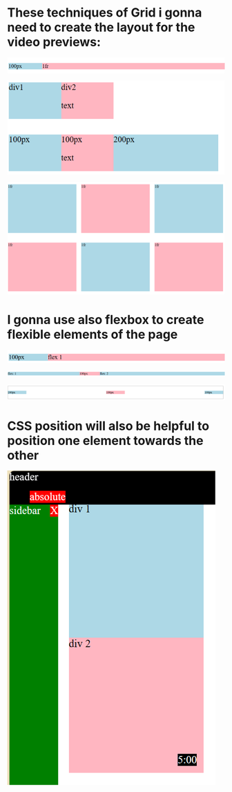 # These techniques of Grid i gonna need to create the layout for the video previews:

![](https://github.com/JakubTabor/Youtube_prerequisite_techniques/blob/main/Images/Grid_images/1fr_size.png)

![](https://github.com/JakubTabor/Youtube_prerequisite_techniques/blob/main/Images/Grid_images/div_size.png)

![](https://github.com/JakubTabor/Youtube_prerequisite_techniques/blob/main/Images/Grid_images/grid_layout.png)

# I gonna use also flexbox to create flexible elements of the page

![](https://github.com/JakubTabor/Youtube_prerequisite_techniques/blob/main/Images/Flexbox_images/flex1_size.png)

![](https://github.com/JakubTabor/Youtube_prerequisite_techniques/blob/main/Images/Flexbox_images/flex1_flex2_size.png)

![](https://github.com/JakubTabor/Youtube_prerequisite_techniques/blob/main/Images/Flexbox_images/items_alignment.png)

# CSS position will also be helpful to position one element towards the other  

![](https://github.com/JakubTabor/Youtube_prerequisite_techniques/blob/main/Images/Position_images/all_items_position.png)
